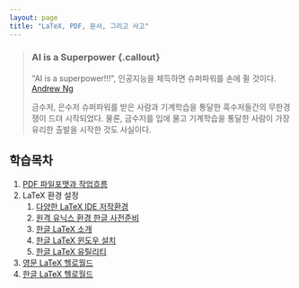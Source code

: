 ```yaml
---
layout: page
title: "LaTeX, PDF, 문서, 그리고 사고"
---
```


> ### AI is a Superpower {.callout}
>
> "AI is a superpower!!!", 인공지능을 체득하면 슈퍼파워를 손에 쥘 것이다. [Andrew Ng](https://twitter.com/andrewyng/status/728986380638916609)
>
> 금수저, 은수저 슈퍼파워를 받은 사람과 기계학습을 통달한 흑수저들간의 무한경쟁이 드뎌 시작되었다. 물론, 
> 금수저를 입에 물고 기계학습을 통달한 사람이 가장 유리한 출발을 시작한 것도 사실이다.


## 학습목차 


1. [PDF 파일포맷과 작업흐름](latex-workflow.html)
1. LaTeX 환경 설정
    1. [다양한 LaTeX IDE 저작환경](latex-environment.html)
    1. [원격 유닉스 환경 한글 사전준비](latex-remote.html)
    1. [한글 LaTeX 소개](latex-intro.html)
    1. [한글 LaTeX 윈도우 설치](latex-install-windows.html)
    1. [한글 LaTeX 유틸리티](latex-utils.html)
1. [영문 LaTeX 헬로월드](latex-english-helloworld.html)
1. [한글 LaTeX 헬로월드](latex-korean-helloworld.html)